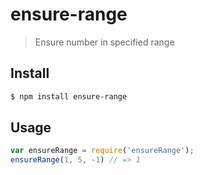 ensure-range
============

> Ensure number in specified range


Install
-------

```Bash
$ npm install ensure-range
```

Usage
-----

```javascript
var ensureRange = require('ensureRange');
ensureRange(1, 5, -1) // => 1
```

